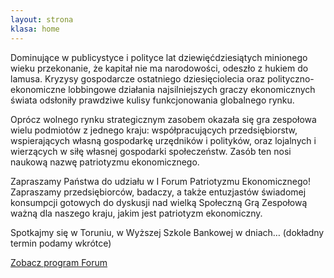 ```yaml
---
layout: strona
klasa: home
---
```


<span class="dropcap">D</span>ominujące w publicystyce i polityce lat dziewięćdziesiątych minionego wieku przekonanie, że kapitał nie ma narodowości, odeszło z hukiem do lamusa. Kryzysy gospodarcze ostatniego dziesięciolecia oraz polityczno-ekonomiczne lobbingowe działania najsilniejszych graczy ekonomicznych świata odsłoniły prawdziwe kulisy funkcjonowania globalnego rynku.

Oprócz wolnego rynku strategicznym zasobem okazała się gra zespołowa wielu podmiotów z jednego kraju: współpracujących przedsiębiorstw, wspierających własną gospodarkę urzędników i polityków, oraz lojalnych i wierzących w siłę własnej gospodarki społeczeństw. Zasób ten nosi naukową nazwę patriotyzmu ekonomicznego.

Zapraszamy Państwa do udziału w I Forum Patriotyzmu Ekonomicznego! Zapraszamy przedsiębiorców, badaczy, a także entuzjastów świadomej konsumpcji gotowych do dyskusji nad wielką Społeczną Grą Zespołową ważną dla naszego kraju, jakim jest patriotyzm ekonomiczny.

Spotkajmy się w Toruniu, w Wyższej Szkole Bankowej w dniach… (dokładny termin podamy wkrótce)

<div class="button">
    <a href="/program.html">Zobacz program Forum</a>
</div>